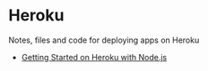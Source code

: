 # Heroku
Notes, files and code for deploying apps on Heroku

* [Getting Started on Heroku with Node.js](https://devcenter.heroku.com/articles/getting-started-with-nodejs#deploy-the-app)
